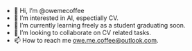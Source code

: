 - 👋 Hi, I’m @owemecoffee
- 👀 I’m interested in AI, espectially CV.
- 🌱 I’m currently learning freely as a student graduating soon.
- 💞️ I’m looking to collaborate on CV related tasks.
- 📫 How to reach me owe.me.coffee@outlook.com. 

<!---
owemecoffee/owemecoffee is a ✨ special ✨ repository because its `README.md` (this file) appears on your GitHub profile.
You can click the Preview link to take a look at your changes.
--->
